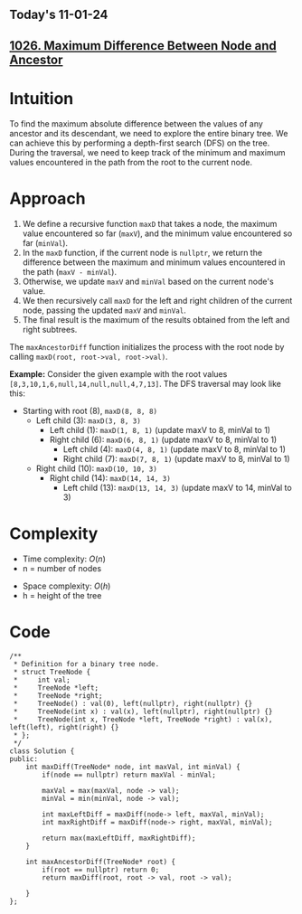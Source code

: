 ## Today's 11-01-24 
## [1026. Maximum Difference Between Node and Ancestor](https://leetcode.com/problems/maximum-difference-between-node-and-ancestor/description/?envType=daily-question&envId=2024-01-11)


# Intuition
<!-- Describe your first thoughts on how to solve this problem. -->
To find the maximum absolute difference between the values of any ancestor and its descendant, we need to explore the entire binary tree. We can achieve this by performing a depth-first search (DFS) on the tree. During the traversal, we need to keep track of the minimum and maximum values encountered in the path from the root to the current node.

# Approach
<!-- Describe your approach to solving the problem. -->
1. We define a recursive function `maxD` that takes a node, the maximum value encountered so far (`maxV`), and the minimum value encountered so far (`minVal`).
2. In the `maxD` function, if the current node is `nullptr`, we return the difference between the maximum and minimum values encountered in the path (`maxV - minVal`).
3. Otherwise, we update `maxV` and `minVal` based on the current node's value.
4. We then recursively call `maxD` for the left and right children of the current node, passing the updated `maxV` and `minVal`.
5. The final result is the maximum of the results obtained from the left and right subtrees.

The `maxAncestorDiff` function initializes the process with the root node by calling `maxD(root, root->val, root->val)`.

**Example:**
Consider the given example with the root values `[8,3,10,1,6,null,14,null,null,4,7,13]`. The DFS traversal may look like this:

- Starting with root (8), `maxD(8, 8, 8)`
  - Left child (3): `maxD(3, 8, 3)`
    - Left child (1): `maxD(1, 8, 1)` (update maxV to 8, minVal to 1)
    - Right child (6): `maxD(6, 8, 1)` (update maxV to 8, minVal to 1)
      - Left child (4): `maxD(4, 8, 1)` (update maxV to 8, minVal to 1)
      - Right child (7): `maxD(7, 8, 1)` (update maxV to 8, minVal to 1)
  - Right child (10): `maxD(10, 10, 3)`
    - Right child (14): `maxD(14, 14, 3)`
      - Left child (13): `maxD(13, 14, 3)` (update maxV to 14, minVal to 3) 


# Complexity
- Time complexity: $O(n)$
- n = number of nodes
<!-- Add your time complexity here, e.g. $$O(n)$$ -->

- Space complexity: $O(h)$
- h = height of the tree
<!-- Add your space complexity here, e.g. $$O(n)$$ -->

# Code
```
/**
 * Definition for a binary tree node.
 * struct TreeNode {
 *     int val;
 *     TreeNode *left;
 *     TreeNode *right;
 *     TreeNode() : val(0), left(nullptr), right(nullptr) {}
 *     TreeNode(int x) : val(x), left(nullptr), right(nullptr) {}
 *     TreeNode(int x, TreeNode *left, TreeNode *right) : val(x), left(left), right(right) {}
 * };
 */
class Solution {
public:
    int maxDiff(TreeNode* node, int maxVal, int minVal) {
        if(node == nullptr) return maxVal - minVal;

        maxVal = max(maxVal, node -> val);
        minVal = min(minVal, node -> val);

        int maxLeftDiff = maxDiff(node-> left, maxVal, minVal);
        int maxRightDiff = maxDiff(node-> right, maxVal, minVal);

        return max(maxLeftDiff, maxRightDiff);
    }
    
    int maxAncestorDiff(TreeNode* root) {
        if(root == nullptr) return 0;
        return maxDiff(root, root -> val, root -> val);
        
    }
};
```